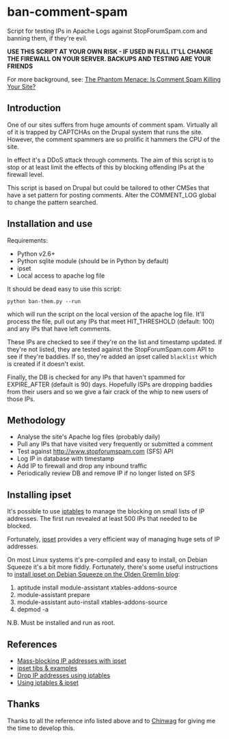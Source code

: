 # ban-comment-spam

Script for testing IPs in Apache Logs against StopForumSpam.com and banning
them, if they're evil.

**USE THIS SCRIPT AT YOUR OWN RISK - IF USED IN FULL IT'LL CHANGE THE FIREWALL
ON YOUR SERVER. BACKUPS AND TESTING ARE YOUR FRIENDS**

For more background, see:
[The Phantom Menace: Is Comment Spam Killing Your Site?](http://toodlepip.co.uk/2013/phantom-menace-comment-spam-killing-site/)

## Introduction

One of our sites suffers from huge amounts of comment spam. Virtually all of it
is trapped by CAPTCHAs on the Drupal system that runs the site. However, the
comment spammers are so prolific it hammers the CPU of the site.

In effect it's a DDoS attack through comments. The aim of this script is to
stop or at least limit the effects of this by blocking offending IPs at the
firewall level.

This script is based on Drupal but could be tailored to other CMSes that have
a set pattern for posting comments. Alter the COMMENT_LOG global to change
the pattern searched.

## Installation and use

Requirements:

+ Python v2.6+
+ Python sqlite module (should be in Python by default)
+ ipset
+ Local access to apache log file

It should be dead easy to use this script:

<code>python ban-them.py --run</code>

which will run the script on the local version of the apache log file. It'll
process the file, pull out any IPs that meet HIT_THRESHOLD (default: 100) and
any IPs that have left comments.

These IPs are checked to see if they're on the list and timestamp updated. If
they're not listed, they are tested against the StopForumSpam.com API to see if
they're baddies. If so, they're added an ipset called <code>blacklist</code> 
which is created if it doesn't exist.

Finally, the DB is checked for any IPs that haven't spammed for EXPIRE_AFTER
(default is 90) days. Hopefully ISPs are dropping baddies from their users and
so we give a fair crack of the whip to new users of those IPs. 

## Methodology

+ Analyse the site's Apache log files (probably daily)
+ Pull any IPs that have visited very frequently or submitted a comment
+ Test against http://www.stopforumspam.com (SFS) API
+ Log IP in database with timestamp
+ Add IP to firewall and drop any inbound traffic
+ Periodically review DB and remove IP if no longer listed on SFS 

## Installing ipset

It's possible to use [iptables](http://ipset.netfilter.org/iptables.man.html)
to manage the blocking on small lists of IP addresses. The first run revealed
at least 500 IPs that needed to be blocked.

Fortunately, [ipset](http://ipset.netfilter.org/) provides a very efficient
way of managing huge sets of IP addresses.

On most Linux systems it's pre-compiled and easy to install, on Debian Squeeze
it's a bit more fiddly. Fortunately, there's some useful instructions to
[install ipset on Debian Squeeze on the Olden Gremlin blog](http://oldengremlin.blogspot.co.uk/2010/12/debian-squeeze-ipset-tarpit-2632.html):

1. aptitude install module-assistant xtables-addons-source
1. module-assistant prepare
1. module-assistant auto-install xtables-addons-source
1. depmod -a

N.B. Must be installed and run as root.

## References

+ [Mass-blocking IP addresses with ipset](http://daemonkeeper.net/781/)
+ [ipset tibs & examples](http://ipset.netfilter.org/tips.html)
+ [Drop IP addresses using iptables](http://www.cyberciti.biz/faq/linux-iptables-drop/)
+ [Using iptables & ipset](http://raid6.com.au/~onlyjob/posts/iptables-ipset/)

## Thanks

Thanks to all the reference info listed above and to
[Chinwag](http://chinwag.com) for giving me the time to develop this. 